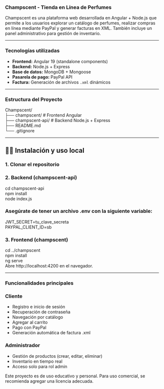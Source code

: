 ### Champscent - Tienda en Línea de Perfumes

Champscent es una plataforma web desarrollada en Angular + Node.js que permite a los usuarios explorar un catálogo de perfumes, realizar compras en línea mediante PayPal y generar facturas en XML. 
También incluye un panel administrativo para gestión de inventario.

---

### Tecnologías utilizadas

- **Frontend:** Angular 19 (standalone components)
- **Backend:** Node.js + Express
- **Base de datos:** MongoDB + Mongoose
- **Pasarela de pago:** PayPal API
- **Factura:** Generación de archivos `.xml` dinámicos

---

### Estructura del Proyecto
Champscent/  
├── champscent/ # Frontend Angular  
├── champscent-api/ # Backend Node.js + Express  
├── README.md  
└── .gitignore  

---

## 🧑‍💻 Instalación y uso local
### 1. Clonar el repositorio
### 2. Backend (champscent-api)
cd champscent-api  
npm install  
node index.js  
### Asegúrate de tener un archivo .env con la siguiente variable:  
JWT_SECRET=tu_clave_secreta  
PAYPAL_CLIENT_ID=sb  
### 3. Frontend (champscent)
cd ../champscent  
npm install  
ng serve  
Abre http://localhost:4200 en el navegador.

---

### Funcionalidades principales
### Cliente
- Registro e inicio de sesión
- Recuperación de contraseña
- Navegación por catálogo
- Agregar al carrito
- Pago con PayPal
- Generación automática de factura .xml

### Administrador
- Gestión de productos (crear, editar, eliminar)
- Inventario en tiempo real
- Acceso solo para rol admin


Este proyecto es de uso educativo y personal. Para uso comercial, se recomienda agregar una licencia adecuada.
